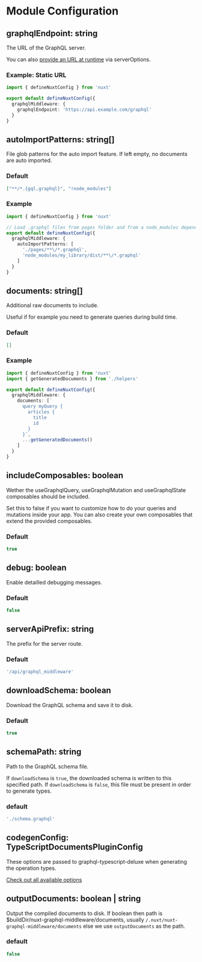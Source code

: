 # Module Configuration

## graphqlEndpoint: string

The URL of the GraphQL server.

You can also
[provide an URL at runtime](/configuration/server-options.html#graphqlendpoint-determine-graphql-endpoint-per-request)
via serverOptions.

### Example: Static URL

```typescript
import { defineNuxtConfig } from 'nuxt'

export default defineNuxtConfig({
  graphqlMiddleware: {
    graphqlEndpoint: 'https://api.example.com/graphql'
  }
}
```

## autoImportPatterns: string[]

File glob patterns for the auto import feature. If left empty, no documents are
auto imported.

### Default

```json
["**/*.{gql,graphql}", "!node_modules"]
```

### Example

```typescript
import { defineNuxtConfig } from 'nuxt'

// Load .graphql files from pages folder and from a node_modules dependency.
export default defineNuxtConfig({
  graphqlMiddleware: {
    autoImportPatterns: [
      './pages/**\/*.graphql',
      'node_modules/my_library/dist/**\/*.graphql'
    ]
  }
}
```

## documents: string[]

Additional raw documents to include.

Useful if for example you need to generate queries during build time.

### Default

```json
[]
```

### Example

```typescript
import { defineNuxtConfig } from 'nuxt'
import { getGeneratedDocuments } from './helpers'

export default defineNuxtConfig({
  graphqlMiddleware: {
    documents: [`
      query myQuery {
        articles {
          title
          id
        }
      }`,
      ...getGeneratedDocuments()
    ]
  }
}
```

## includeComposables: boolean

Wether the useGraphqlQuery, useGraphqlMutation and useGraphqlState composables
should be included.

Set this to false if you want to customize how to do your queries and mutations
inside your app. You can also create your own composables that extend the
provided composables.

### Default

```typescript
true
```

## debug: boolean

Enable detailled debugging messages.

### Default

```typescript
false
```

## serverApiPrefix: string

The prefix for the server route.

### Default

```typescript
'/api/graphql_middleware'
```

## downloadSchema: boolean

Download the GraphQL schema and save it to disk.

### Default

```typescript
true
```

## schemaPath: string

Path to the GraphQL schema file.

If `downloadSchema` is `true`, the downloaded schema is written to this
specified path. If `downloadSchema` is `false`, this file must be present in
order to generate types.

### default

```typescript
'./schema.graphql'
```

## codegenConfig: TypeScriptDocumentsPluginConfig

These options are passed to graphql-typescript-deluxe when generating the
operation types.

[Check out all available options](https://github.com/dulnan/graphql-typescript-deluxe/blob/main/src/types/options.ts#L193)

## outputDocuments: boolean | string

Output the compiled documents to disk. If boolean then path is
$buildDir/nuxt-graphql-middleware/documents, usually
`/.nuxt/nuxt-graphql-middleware/documents` else we use `outputDocuments` as the
path.

### default

```typescript
false
```
